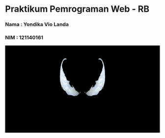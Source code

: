 # Praktikum Pemrograman Web - RB

### Nama : Yondika Vio Landa

### NIM : 121140161

![Venom](imagess.jpg)

